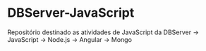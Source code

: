 # DBServer-JavaScript
Repositório destinado as atividades de JavaScript da DBServer
 -> JavaScript
 -> Node.js
 -> Angular
 -> Mongo
